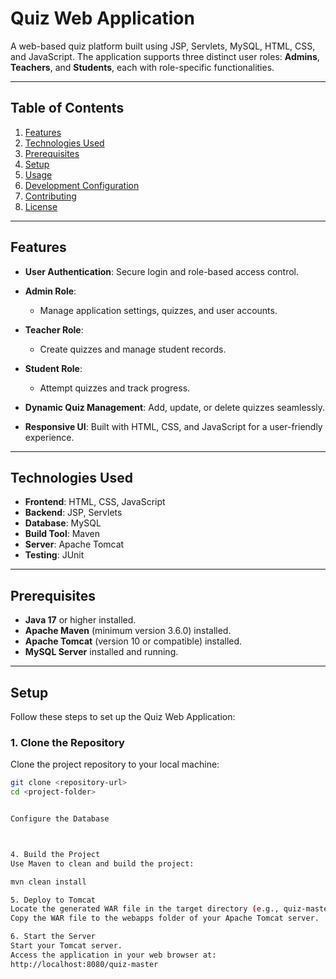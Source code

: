 # Quiz Web Application

A web-based quiz platform built using JSP, Servlets, MySQL, HTML, CSS, and JavaScript. The application supports three distinct user roles: **Admins**, **Teachers**, and **Students**, each with role-specific functionalities.

---

## Table of Contents

1. [Features](#features)  
2. [Technologies Used](#technologies-used)  
3. [Prerequisites](#prerequisites)  
4. [Setup](#setup)  
5. [Usage](#usage)  
6. [Development Configuration](#development-configuration)  
7. [Contributing](#contributing)  
8. [License](#license)

---

## Features

- **User Authentication**: Secure login and role-based access control.  
- **Admin Role**:  
  - Manage application settings, quizzes, and user accounts.  

- **Teacher Role**:  
  - Create quizzes and manage student records.  

- **Student Role**:  
  - Attempt quizzes and track progress.  

- **Dynamic Quiz Management**: Add, update, or delete quizzes seamlessly.  
- **Responsive UI**: Built with HTML, CSS, and JavaScript for a user-friendly experience.  

---

## Technologies Used

- **Frontend**: HTML, CSS, JavaScript  
- **Backend**: JSP, Servlets  
- **Database**: MySQL  
- **Build Tool**: Maven  
- **Server**: Apache Tomcat  
- **Testing**: JUnit  

---

## Prerequisites

- **Java 17** or higher installed.  
- **Apache Maven** (minimum version 3.6.0) installed.  
- **Apache Tomcat** (version 10 or compatible) installed.  
- **MySQL Server** installed and running.  

---
## Setup

Follow these steps to set up the Quiz Web Application:

### 1. Clone the Repository
Clone the project repository to your local machine:
```bash
git clone <repository-url>
cd <project-folder>


Configure the Database



4. Build the Project
Use Maven to clean and build the project:

mvn clean install

5. Deploy to Tomcat
Locate the generated WAR file in the target directory (e.g., quiz-master.war).
Copy the WAR file to the webapps folder of your Apache Tomcat server.

6. Start the Server
Start your Tomcat server.
Access the application in your web browser at:
http://localhost:8080/quiz-master


